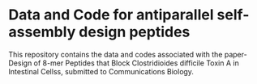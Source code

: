 # Data and Code for antiparallel self-assembly design peptides
This repository contains the data and codes associated with the paper-Design of 8-mer Peptides that Block Clostridioides difficile Toxin A in Intestinal Cellss, submitted to Communications Biology.
